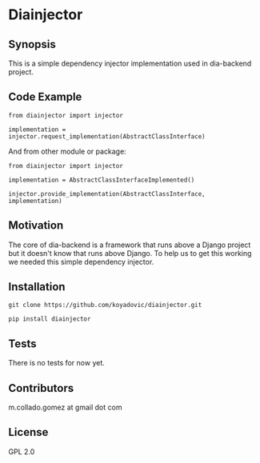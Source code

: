 # Diainjector

## Synopsis

This is a simple dependency injector implementation used in dia-backend project.

## Code Example

`from diainjector import injector`

`implementation = injector.request_implementation(AbstractClassInterface)`

And from other module or package:

`from diainjector import injector`

`implementation = AbstractClassInterfaceImplemented()`

`injector.provide_implementation(AbstractClassInterface, implementation)`


## Motivation

The core of dia-backend is a framework that runs above a Django project but it doesn't know that runs above Django. To help us to get this working we needed this simple dependency injector.

## Installation

`git clone https://github.com/koyadovic/diainjector.git`

`pip install diainjector`

## Tests

There is no tests for now yet.

## Contributors

m.collado.gomez at gmail dot com

## License

GPL 2.0